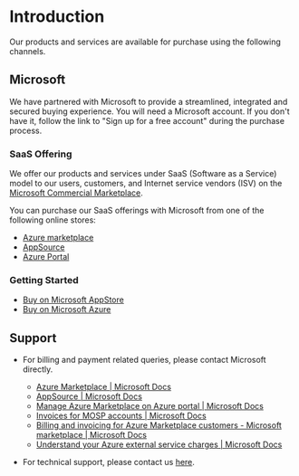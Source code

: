 # Introduction
Our products and services are available for purchase using the following channels.

## Microsoft
We have partnered with Microsoft to provide a streamlined, integrated and secured buying experience. You will need a Microsoft account. If you don't have it, follow the link to "Sign up for a free account" during the purchase process. 

### SaaS Offering
We offer our products and services under SaaS (Software as a Service) model to our users, customers, and Internet service vendors (ISV) on the [Microsoft Commercial Marketplace](https://docs.microsoft.com/en-us/azure/marketplace/overview).

You can purchase our SaaS offerings with Microsoft from one of the following online stores:
- [Azure marketplace](https://azuremarketplace.microsoft.com/en-us/marketplace/apps/perpetualintelligence1587956089731.pi-saas-cli-microsoft?tab=Overview)
- [AppSource](https://appsource.microsoft.com/en-us/product/web-apps/perpetualintelligence1587956089731.pi-saas-cli-microsoft)
- [Azure Portal](https://portal.azure.com/#create/perpetualintelligence1587956089731.pi-saas-cli-microsoft/preview)

### Getting Started
- [Buy on Microsoft AppStore](buyonmsappsource.md)
- [Buy on Microsoft Azure](buyonmsazure.md)

## Support
- For billing and payment related queries, please contact Microsoft directly.
    - [Azure Marketplace | Microsoft Docs](https://docs.microsoft.com/en-us/azure/cost-management-billing/manage/ea-azure-marketplace)
    - [AppSource | Microsoft Docs](https://docs.microsoft.com/en-us/marketplace/appsource-overview)
    - [Manage Azure Marketplace on Azure portal | Microsoft Docs](https://docs.microsoft.com/en-us/azure/cost-management-billing/manage/direct-ea-administration#enable-azure-marketplace-purchases)
    - [Invoices for MOSP accounts | Microsoft Docs](https://docs.microsoft.com/en-us/azure/cost-management-billing/understand/download-azure-invoice#invoices-for-mosp-billing-accounts)
    - [Billing and invoicing for Azure Marketplace customers - Microsoft marketplace | Microsoft Docs](https://docs.microsoft.com/en-us/marketplace/billing-invoicing)
    - [Understand your Azure external service charges | Microsoft Docs](https://docs.microsoft.com/en-us/azure/cost-management-billing/understand/understand-azure-marketplace-charges)

- For technical support, please contact us [here](https://www.perpetualintelligence.com/support).
